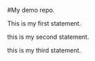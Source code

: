 #My demo repo.

This is my first statement.

this is my second statement.

this is my third statement.
